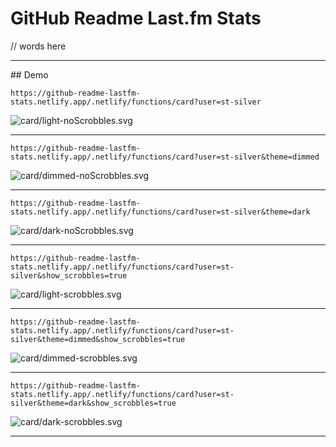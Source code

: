 # GitHub Readme Last.fm Stats
// words here

<hr>
## Demo

```https://github-readme-lastfm-stats.netlify.app/.netlify/functions/card?user=st-silver```

![card/light-noScrobbles.svg](./docs/card/light-noScrobbles.svg)<hr>

```https://github-readme-lastfm-stats.netlify.app/.netlify/functions/card?user=st-silver&theme=dimmed```

![card/dimmed-noScrobbles.svg](./docs/card/dimmed-noScrobbles.svg)<hr>

```https://github-readme-lastfm-stats.netlify.app/.netlify/functions/card?user=st-silver&theme=dark```

![card/dark-noScrobbles.svg](./docs/card/dark-noScrobbles.svg)<hr>

```https://github-readme-lastfm-stats.netlify.app/.netlify/functions/card?user=st-silver&show_scrobbles=true```

![card/light-scrobbles.svg](./docs/card/light-scrobbles.svg)<hr>

```https://github-readme-lastfm-stats.netlify.app/.netlify/functions/card?user=st-silver&theme=dimmed&show_scrobbles=true```

![card/dimmed-scrobbles.svg](./docs/card/dimmed-scrobbles.svg)<hr>

```https://github-readme-lastfm-stats.netlify.app/.netlify/functions/card?user=st-silver&theme=dark&show_scrobbles=true```

![card/dark-scrobbles.svg](./docs/card/dark-scrobbles.svg)<hr>
